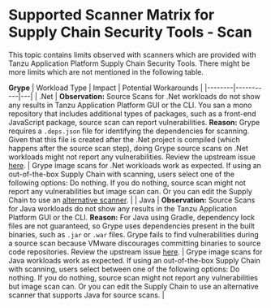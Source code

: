 # Supported Scanner Matrix for Supply Chain Security Tools - Scan

This topic contains limits observed with scanners which are provided with Tanzu
Application Platform Supply Chain Security Tools. There might be more limits
which are not mentioned in the following table.

**Grype**
| Workload Type | Impact | Potential Workarounds |
|--------|-----------|---|
|  .Net | **Observation:** Source Scans for .Net workloads do not show any results in Tanzu Application Platform GUI or the CLI.  You san a mono repository that includes additional types of packages, such as a front-end JavaScript package, source scan can report vulnerabilities. **Reason:**  Grype requires a `.deps.json` file for identifying the dependencies for scanning. Given that this file is created after the .Net project is compiled (which happens after the source scan step), doing Grype  source scans on .Net workloads might not report any vulnerabilities. Review the upstream issue [here](https://github.com/anchore/syft/issues/1522). | Grype image scans for .Net workloads work as expected. If using an out-of-the-box Supply Chain with scanning, users select one of the following options: Do nothing. If you do nothing, source scan might not report any vulnerabilities but image scan can. Or you can edit the Supply Chain to use an [alternative scanner](./install-scanners.hbs.md). |
| Java | **Observation:** Source Scans for Java workloads do not show any results in the Tanzu Application Platform GUI or the CLI. **Reason:** For Java using Gradle, dependency lock files are not guaranteed, so Grype uses dependencies present in the built binaries, such as `.jar` or `.war` files. Grype fails to find vulnerabilities during a source scan because VMware discourages committing binaries to source code repositories. Review the upstream issue [here](https://github.com/anchore/syft/issues/690). | Grype image scans for Java workloads work as expected. If using an out-of-the-box Supply Chain with scanning, users select between one of the following options: Do nothing. If you do nothing, source scan might not report any vulnerabilities but image scan can. Or you can edit the Supply Chain to use an alternative scanner that supports Java for source scans. |
